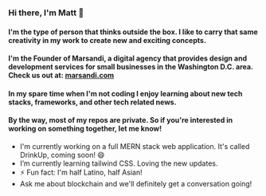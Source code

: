 ### Hi there, I'm Matt 👋

#### I'm the type of person that thinks outside the box. I like to carry that same creativity in my work to create new and exciting concepts.
#### I'm the Founder of Marsandi, a digital agency that provides design and development services for small businesses in the Washington D.C. area. Check us out at: [marsandi.com](https://marsandi.com)
#### In my spare time when I'm not coding I enjoy learning about new tech stacks, frameworks, and other tech related news.
#### By the way, most of my repos are private. So if you're interested in working on something together, let me know!

- I'm currently working on a full MERN stack web application. It's called DrinkUp, coming soon! 😄 
- I’m currently learning tailwind CSS. Loving the new updates.
- ⚡ Fun fact: I'm half Latino, half Asian!
- Ask me about blockchain and we'll definitely get a conversation going!
